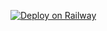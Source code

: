 [![Deploy on Railway](https://railway.app/button.svg)](https://railway.app/new/template?template=[https://github.com/0xNamina/x402)
```
